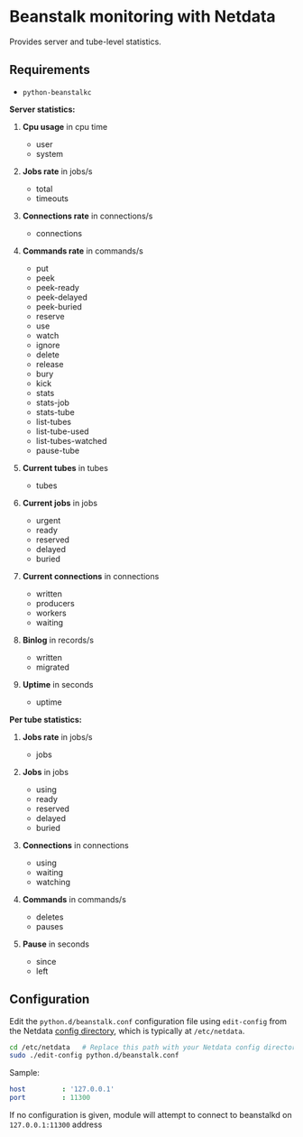 <!--
title: "Beanstalk monitoring with Netdata"
custom_edit_url: https://github.com/netdata/netdata/edit/master/collectors/python.d.plugin/beanstalk/README.md
sidebar_label: "Beanstalk"
-->

# Beanstalk monitoring with Netdata

Provides server and tube-level statistics.

## Requirements

-   `python-beanstalkc`

**Server statistics:**

1.  **Cpu usage** in cpu time

    -   user
    -   system

2.  **Jobs rate** in jobs/s

    -   total
    -   timeouts

3.  **Connections rate** in connections/s

    -   connections

4.  **Commands rate** in commands/s

    -   put
    -   peek
    -   peek-ready
    -   peek-delayed
    -   peek-buried
    -   reserve
    -   use
    -   watch
    -   ignore
    -   delete
    -   release
    -   bury
    -   kick
    -   stats
    -   stats-job
    -   stats-tube
    -   list-tubes
    -   list-tube-used
    -   list-tubes-watched
    -   pause-tube

5.  **Current tubes** in tubes

    -   tubes

6.  **Current jobs** in jobs

    -   urgent
    -   ready
    -   reserved
    -   delayed
    -   buried

7.  **Current connections** in connections

    -   written
    -   producers
    -   workers
    -   waiting

8.  **Binlog** in records/s

    -   written
    -   migrated

9.  **Uptime** in seconds

    -   uptime

**Per tube statistics:**

1.  **Jobs rate** in jobs/s

    -   jobs

2.  **Jobs** in jobs

    -   using
    -   ready
    -   reserved
    -   delayed
    -   buried

3.  **Connections** in connections

    -   using
    -   waiting
    -   watching

4.  **Commands** in commands/s

    -   deletes
    -   pauses

5.  **Pause** in seconds

    -   since
    -   left

## Configuration

Edit the `python.d/beanstalk.conf` configuration file using `edit-config` from the Netdata [config
directory](/docs/configure/nodes.md), which is typically at `/etc/netdata`.

```bash
cd /etc/netdata   # Replace this path with your Netdata config directory, if different
sudo ./edit-config python.d/beanstalk.conf
```

Sample:

```yaml
host         : '127.0.0.1'
port         : 11300
```

If no configuration is given, module will attempt to connect to beanstalkd on `127.0.0.1:11300` address




